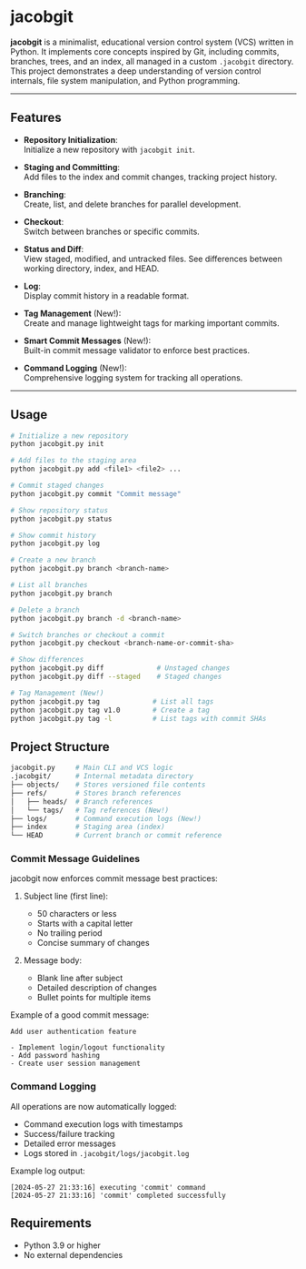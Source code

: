 # jacobgit

**jacobgit** is a minimalist, educational version control system (VCS) written in Python. It implements core concepts inspired by Git, including commits, branches, trees, and an index, all managed in a custom `.jacobgit` directory. This project demonstrates a deep understanding of version control internals, file system manipulation, and Python programming.

---

## Features

- **Repository Initialization**:  
  Initialize a new repository with `jacobgit init`.

- **Staging and Committing**:  
  Add files to the index and commit changes, tracking project history.

- **Branching**:  
  Create, list, and delete branches for parallel development.

- **Checkout**:  
  Switch between branches or specific commits.

- **Status and Diff**:  
  View staged, modified, and untracked files. See differences between working directory, index, and HEAD.

- **Log**:  
  Display commit history in a readable format.

- **Tag Management** (New!):  
  Create and manage lightweight tags for marking important commits.

- **Smart Commit Messages** (New!):  
  Built-in commit message validator to enforce best practices.

- **Command Logging** (New!):  
  Comprehensive logging system for tracking all operations.

---

## Usage

```sh
# Initialize a new repository
python jacobgit.py init

# Add files to the staging area
python jacobgit.py add <file1> <file2> ...

# Commit staged changes
python jacobgit.py commit "Commit message"

# Show repository status
python jacobgit.py status

# Show commit history
python jacobgit.py log

# Create a new branch
python jacobgit.py branch <branch-name>

# List all branches
python jacobgit.py branch

# Delete a branch
python jacobgit.py branch -d <branch-name>

# Switch branches or checkout a commit
python jacobgit.py checkout <branch-name-or-commit-sha>

# Show differences
python jacobgit.py diff             # Unstaged changes
python jacobgit.py diff --staged    # Staged changes

# Tag Management (New!)
python jacobgit.py tag             # List all tags
python jacobgit.py tag v1.0        # Create a tag
python jacobgit.py tag -l          # List tags with commit SHAs
```

## Project Structure
```sh
jacobgit.py     # Main CLI and VCS logic
.jacobgit/      # Internal metadata directory
├── objects/    # Stores versioned file contents
├── refs/       # Stores branch references
│   ├── heads/  # Branch references
│   └── tags/   # Tag references (New!)
├── logs/       # Command execution logs (New!)
├── index       # Staging area (index)
└── HEAD        # Current branch or commit reference
```

### Commit Message Guidelines

jacobgit now enforces commit message best practices:

1. Subject line (first line):
   - 50 characters or less
   - Starts with a capital letter
   - No trailing period
   - Concise summary of changes

2. Message body:
   - Blank line after subject
   - Detailed description of changes
   - Bullet points for multiple items

Example of a good commit message:
```
Add user authentication feature

- Implement login/logout functionality
- Add password hashing
- Create user session management
```

### Command Logging

All operations are now automatically logged:
- Command execution logs with timestamps
- Success/failure tracking
- Detailed error messages
- Logs stored in `.jacobgit/logs/jacobgit.log`

Example log output:
```
[2024-05-27 21:33:16] executing 'commit' command
[2024-05-27 21:33:16] 'commit' completed successfully
```

## Requirements

- Python 3.9 or higher
- No external dependencies

